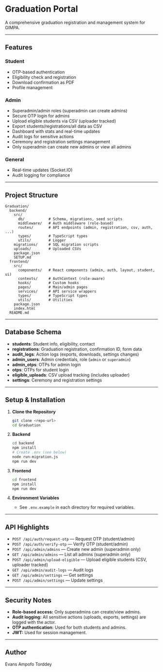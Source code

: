 # Graduation Portal

A comprehensive graduation registration and management system for GIMPA.

---

## Features

### Student
- OTP-based authentication
- Eligibility check and registration
- Download confirmation as PDF
- Profile management

### Admin
- Superadmin/admin roles (superadmin can create admins)
- Secure OTP login for admins
- Upload eligible students via CSV (uploader tracked)
- Export students/registrations/all data as CSV
- Dashboard with stats and real-time updates
- Audit logs for sensitive actions
- Ceremony and registration settings management
- Only superadmin can create new admins or view all admins

### General
- Real-time updates (Socket.IO)
- Audit logging for compliance

---

## Project Structure

```
Graduation/
  backend/
    src/
      db/           # Schema, migrations, seed scripts
      middleware/   # Auth middleware (role-based)
      routes/       # API endpoints (admin, registration, csv, auth, ...)
      types/        # TypeScript types
      utils/        # Logger
    migrations/     # SQL migration scripts
    uploads/        # Uploaded CSVs
    package.json
    SETUP.md
  frontend/
    src/
      components/   # React components (admin, auth, layout, student, ui)
      contexts/     # AuthContext (role-aware)
      hooks/        # Custom hooks
      pages/        # Main/admin pages
      services/     # API service wrappers
      types/        # TypeScript types
      utils/        # Utilities
    package.json
    index.html
  README.md
```

---

## Database Schema

- **students**: Student info, eligibility, contact
- **registrations**: Graduation registration, confirmation ID, form data
- **audit_logs**: Action logs (exports, downloads, settings changes)
- **admin_users**: Admin credentials, role (`admin` or `superadmin`)
- **admin_otps**: OTPs for admin login
- **otps**: OTPs for student login
- **eligible_uploads**: CSV upload tracking (includes uploader)
- **settings**: Ceremony and registration settings

---

## Setup & Installation

1. **Clone the Repository**
   ```sh
   git clone <repo-url>
   cd Graduation
   ```

2. **Backend**
   ```sh
   cd backend
   npm install
   # Create .env (see below)
   node run-migration.js
   npm run dev
   ```

3. **Frontend**
   ```sh
   cd frontend
   npm install
   npm run dev
   ```

4. **Environment Variables**
   - See `.env.example` in each directory for required variables.

---

## API Highlights

- `POST /api/auth/request-otp` — Request OTP (student/admin)
- `POST /api/auth/verify-otp` — Verify OTP (student/admin)
- `POST /api/admin/admins` — Create new admin (superadmin only)
- `GET /api/admin/admins` — List all admins (superadmin only)
- `POST /api/admin/upload-eligible` — Upload eligible students (CSV, uploader tracked)
- `GET /api/admin/audit-logs` — Audit logs
- `GET /api/admin/settings` — Get settings
- `POST /api/admin/settings` — Update settings

---

## Security Notes

- **Role-based access:** Only superadmins can create/view admins.
- **Audit logging:** All sensitive actions (uploads, exports, settings) are logged with the actor.
- **OTP authentication:** Used for both students and admins.
- **JWT:** Used for session management.

---

## Author

Evans Ampofo Torddey
